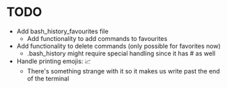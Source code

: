 # TODO

* Add bash_history_favourites file
    * Add functionality to add commands to favourites
* Add functionality to delete commands (only possible for favorites now)
  * .bash_history might require special handling since it has # as well
* Handle printing emojis: 📈
  * There's something strange with it so it makes us write past the end of the terminal
